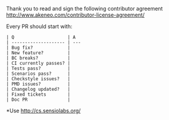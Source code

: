 Thank you to read and sign the following contributor agreement http://www.akeneo.com/contributor-license-agreement/

Every PR should start with:

```
| Q                    | A
| -------------------- | ---
| Bug fix?             |
| New feature?         |
| BC breaks?           |
| CI currently passes? |
| Tests pass?          |
| Scenarios pass?      |
| Checkstyle issues?   |
| PMD issues?          |
| Changelog updated?   |
| Fixed tickets        |
| Doc PR               |
```

*Use http://cs.sensiolabs.org/
